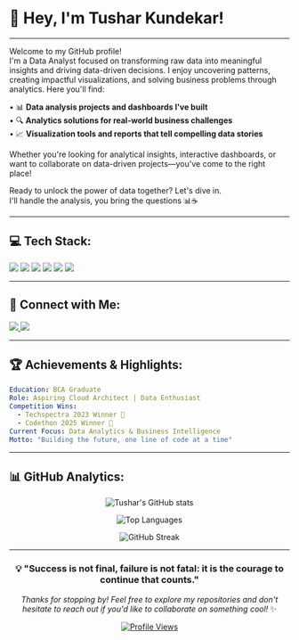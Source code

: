 # 👋 Hey, I'm Tushar Kundekar!

---

Welcome to my GitHub profile!  
I'm a Data Analyst focused on transforming raw data into meaningful insights and driving data-driven decisions. I enjoy uncovering patterns, creating impactful visualizations, and solving business problems through analytics. Here you'll find:

• 📊 **Data analysis projects and dashboards I've built**  
• 🔍 **Analytics solutions for real-world business challenges**  
• 📈 **Visualization tools and reports that tell compelling data stories**

Whether you're looking for analytical insights, interactive dashboards, or want to collaborate on data-driven projects—you've come to the right place!

Ready to unlock the power of data together? Let's dive in.  
I'll handle the analysis, you bring the questions 📊☕

---

## 💻 Tech Stack:

<div align="left">

<img src="https://img.shields.io/badge/Python-3776AB?style=flat&logo=python&logoColor=white" />
<img src="https://img.shields.io/badge/HTML5-E34F26?style=flat&logo=html5&logoColor=white" />
<img src="https://img.shields.io/badge/CSS3-1572B6?style=flat&logo=css3&logoColor=white" />
<img src="https://img.shields.io/badge/Java-ED8B00?style=flat&logo=java&logoColor=white" />
<img src="https://img.shields.io/badge/Excel-217346?style=flat&logo=microsoft-excel&logoColor=white" />
<img src="https://img.shields.io/badge/PowerBI-F2C811?style=flat&logo=power-bi&logoColor=black" />

</div>

---

## 🔗 Connect with Me:

<div align="left">
  
<a href="https://linkedin.com/in/tusharkundekar">
  <img src="https://img.shields.io/badge/LinkedIn-0077B5?style=flat&logo=linkedin&logoColor=white" />
</a>
<a href="mailto:tusharkundekar@gmail.com">
  <img src="https://img.shields.io/badge/Email-D14836?style=flat&logo=gmail&logoColor=white" />
</a>

</div>

---

## 🏆 Achievements & Highlights:

```yaml
Education: BCA Graduate
Role: Aspiring Cloud Architect | Data Enthusiast
Competition Wins: 
  - Techspectra 2023 Winner 🥇
  - Codethon 2025 Winner 🥇
Current Focus: Data Analytics & Business Intelligence
Motto: "Building the future, one line of code at a time"
```

---

## 📊 GitHub Analytics:

<div align="center">
  
![Tushar's GitHub stats](https://github-readme-stats.vercel.app/api?username=TusharKundekar&show_icons=true&theme=tokyonight&hide_border=true&bg_color=0D1117)

![Top Languages](https://github-readme-stats.vercel.app/api/top-langs/?username=TusharKundekar&layout=compact&theme=tokyonight&hide_border=true&bg_color=0D1117)

![GitHub Streak](https://github-readme-streak-stats.herokuapp.com/?user=TusharKundekar&theme=tokyonight&hide_border=true&background=0D1117)

</div>

---

<div align="center">
  
### 💡 "Success is not final, failure is not fatal: it is the courage to continue that counts."

*Thanks for stopping by! Feel free to explore my repositories and don't hesitate to reach out if you'd like to collaborate on something cool!* ✨

[![Profile Views](https://komarev.com/ghpvc/?username=TusharKundekar&color=blueviolet&style=flat-square)](https://github.com/TusharKundekar)

</div>
